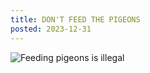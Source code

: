 ```yaml
---
title: DON'T FEED THE PIGEONS
posted: 2023-12-31
---
```


![Feeding pigeons is illegal](/note/4f8dd11d/pigeons.jpeg "Sec. 486 M.P.C.")
